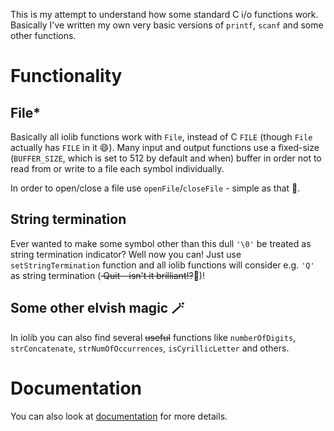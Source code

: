 This is my attempt to understand how some standard C i/o functions work. Basically I've written my own very basic versions of `printf`, `scanf` and some other functions.  

# Functionality
## File*
Basically all iolib functions work with `File`, instead of C `FILE` (though `File` actually has `FILE` in it 😄). Many input and output functions use a fixed-size (`BUFFER_SIZE`, which is set to 512 by default and when) buffer in order not to read from or write to a file each symbol individually.  

In order to open/close a file use `openFile`/`closeFile` - simple as that 🐨.  

## String termination
Ever wanted to make some symbol other than this dull `'\0'` be treated as string termination indicator? Well now you can! Just use `setStringTermination` function and all iolib functions will consider e.g. `'Q'` as string termination (<del> Quit - isn't it brilliant!?</del>🦉)!

## Some other elvish magic 🪄
In iolib you can also find several <del>useful</del> functions like `numberOfDigits`, `strConcatenate`, `strNumOfOccurrences`, `isCyrillicLetter` and others.

# Documentation
You can also look at [documentation](https://tralf-strues.github.io/iolib/files.html) for more details.
